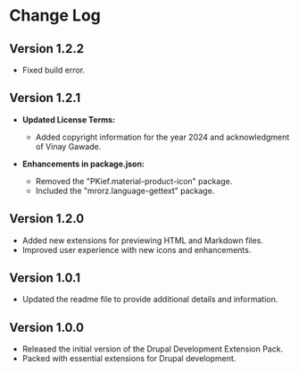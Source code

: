 # Change Log

## Version 1.2.2

- Fixed build error.

## Version 1.2.1

- **Updated License Terms:**
  - Added copyright information for the year 2024 and acknowledgment of Vinay Gawade.

- **Enhancements in package.json:**
  - Removed the "PKief.material-product-icon" package.
  - Included the "mrorz.language-gettext" package.

## Version 1.2.0

- Added new extensions for previewing HTML and Markdown files.
- Improved user experience with new icons and enhancements.

## Version 1.0.1

- Updated the readme file to provide additional details and information.

## Version 1.0.0

- Released the initial version of the Drupal Development Extension Pack.
- Packed with essential extensions for Drupal development.
